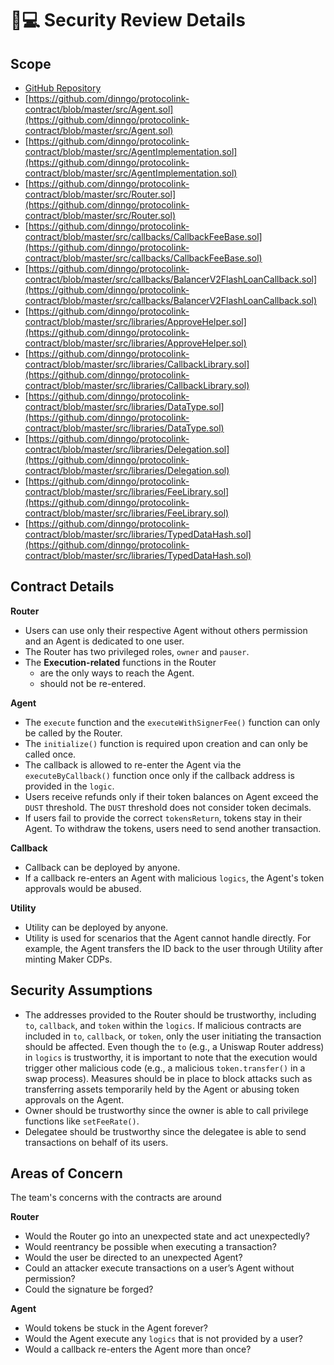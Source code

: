 # 🧑💻 Security Review Details

## Scope

* [GitHub Repository](https://github.com/dinngo/protocolink-contract)
* [https://github.com/dinngo/protocolink-contract/blob/master/src/Agent.sol](https://github.com/dinngo/protocolink-contract/blob/master/src/Agent.sol)
* [https://github.com/dinngo/protocolink-contract/blob/master/src/AgentImplementation.sol](https://github.com/dinngo/protocolink-contract/blob/master/src/AgentImplementation.sol)
* [https://github.com/dinngo/protocolink-contract/blob/master/src/Router.sol](https://github.com/dinngo/protocolink-contract/blob/master/src/Router.sol)
* [https://github.com/dinngo/protocolink-contract/blob/master/src/callbacks/CallbackFeeBase.sol](https://github.com/dinngo/protocolink-contract/blob/master/src/callbacks/CallbackFeeBase.sol)
* [https://github.com/dinngo/protocolink-contract/blob/master/src/callbacks/BalancerV2FlashLoanCallback.sol](https://github.com/dinngo/protocolink-contract/blob/master/src/callbacks/BalancerV2FlashLoanCallback.sol)
* [https://github.com/dinngo/protocolink-contract/blob/master/src/libraries/ApproveHelper.sol](https://github.com/dinngo/protocolink-contract/blob/master/src/libraries/ApproveHelper.sol)
* [https://github.com/dinngo/protocolink-contract/blob/master/src/libraries/CallbackLibrary.sol](https://github.com/dinngo/protocolink-contract/blob/master/src/libraries/CallbackLibrary.sol)
* [https://github.com/dinngo/protocolink-contract/blob/master/src/libraries/DataType.sol](https://github.com/dinngo/protocolink-contract/blob/master/src/libraries/DataType.sol)
* [https://github.com/dinngo/protocolink-contract/blob/master/src/libraries/Delegation.sol](https://github.com/dinngo/protocolink-contract/blob/master/src/libraries/Delegation.sol)
* [https://github.com/dinngo/protocolink-contract/blob/master/src/libraries/FeeLibrary.sol](https://github.com/dinngo/protocolink-contract/blob/master/src/libraries/FeeLibrary.sol)
* [https://github.com/dinngo/protocolink-contract/blob/master/src/libraries/TypedDataHash.sol](https://github.com/dinngo/protocolink-contract/blob/master/src/libraries/TypedDataHash.sol)

## Contract Details

**Router**

* Users can use only their respective Agent without others permission and an Agent is dedicated to one user.
* The Router has two privileged roles, `owner` and `pauser`.
* The **Execution-related** functions in the Router
  * are the only ways to reach the Agent.
  * should not be re-entered.

**Agent**

* The `execute` function and the `executeWithSignerFee()` function can only be called by the Router.
* The `initialize()` function is required upon creation and can only be called once.
* The callback is allowed to re-enter the Agent via the `executeByCallback()` function once only if the callback address is provided in the `logic`.
* Users receive refunds only if their token balances on Agent exceed the `DUST` threshold. The `DUST` threshold does not consider token decimals.
* If users fail to provide the correct `tokensReturn`, tokens stay in their Agent. To withdraw the tokens,  users need to send another transaction.

**Callback**

* Callback can be deployed by anyone.
* If a callback re-enters an Agent with malicious `logics`, the Agent's token approvals would be abused.

**Utility**

* Utility can be deployed by anyone.
* Utility is used for scenarios that the Agent cannot handle directly. For example, the Agent transfers the ID back to the user through Utility after minting Maker CDPs.

## Security Assumptions

* The addresses provided to the Router should be trustworthy, including `to`, `callback`, and `token` within the `logics`. If malicious contracts are included in `to`, `callback`, or `token`, only the user initiating the transaction should be affected. Even though the `to` (e.g., a Uniswap Router address) in `logics` is trustworthy, it is important to note that the execution would trigger other malicious code (e.g., a malicious `token.transfer()` in a swap process). Measures should be in place to block attacks such as transferring assets temporarily held by the Agent or abusing token approvals on the Agent.
* Owner should be trustworthy since the owner is able to call privilege functions like `setFeeRate()`.&#x20;
* Delegatee should be trustworthy since the delegatee is able to send transactions on behalf of its users.

## Areas of Concern

The team's concerns with the contracts are around

**Router**

* Would the Router go into an unexpected state and act unexpectedly?
* Would reentrancy be possible when executing a transaction?
* Would the user be directed to an unexpected Agent?
* Could an attacker execute transactions on a user’s Agent without permission?
* Could the signature be forged?

**Agent**

* Would tokens be stuck in the Agent forever?
* Would the Agent execute any `logics` that is not provided by a user?
* Would a callback re-enters the Agent more than once?
